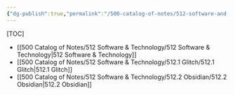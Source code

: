 ```yaml
---
{"dg-publish":true,"permalink":"/500-catalog-of-notes/512-software-and-technology/512-software-and-technology/"}
---
```


[TOC]
- [[500 Catalog of Notes/512 Software & Technology/512 Software & Technology\|512 Software & Technology]]
- [[500 Catalog of Notes/512 Software & Technology/512.1 Glitch/512.1 Glitch\|512.1 Glitch]]
- [[500 Catalog of Notes/512 Software & Technology/512.2 Obsidian/512.2 Obsidian\|512.2 Obsidian]]